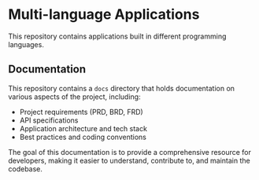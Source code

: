 # Multi-language Applications

This repository contains applications built in different programming languages.

## Documentation

This repository contains a `docs` directory that holds documentation on various aspects of the project, including:

-   Project requirements (PRD, BRD, FRD)
-   API specifications
-   Application architecture and tech stack
-   Best practices and coding conventions

The goal of this documentation is to provide a comprehensive resource for developers, making it easier to understand, contribute to, and maintain the codebase.
